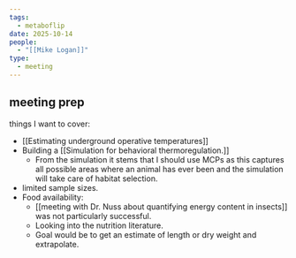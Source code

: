 ```yaml
---
tags:
  - metaboflip
date: 2025-10-14
people:
  - "[[Mike Logan]]"
type:
  - meeting
---
```

## meeting prep
things I want to cover:
- [[Estimating underground operative temperatures]]
- Building a [[Simulation for behavioral thermoregulation.]]
	- From the simulation it stems that I should use MCPs as this captures all possible areas where an animal has ever been and the simulation will take care of habitat selection. 
- limited sample sizes. 
- Food availability: 
	- [[meeting with Dr. Nuss about quantifying energy content in insects]] was not particularly successful. 
	- Looking into the nutrition literature. 
	- Goal would be to get an estimate of length or dry weight and extrapolate. 